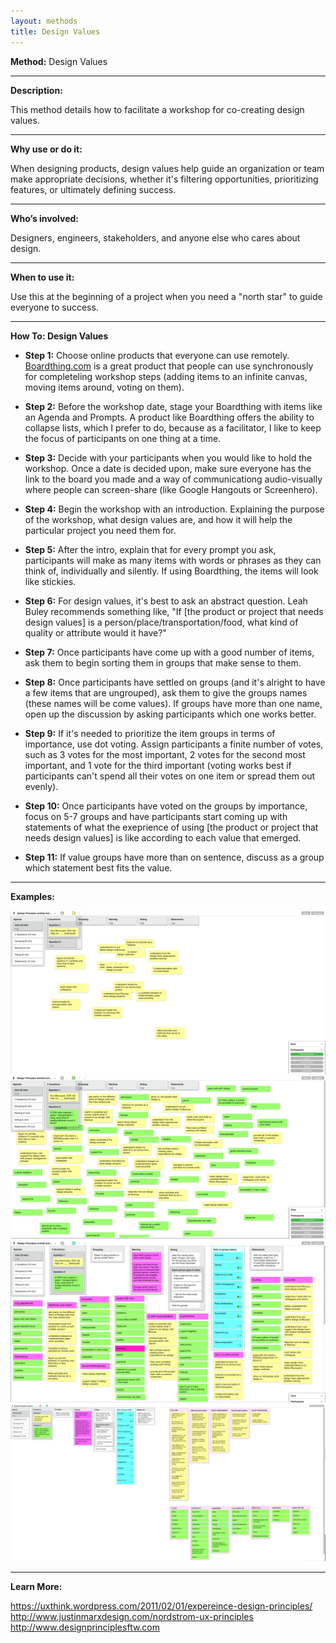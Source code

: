 ```yaml
---
layout: methods
title: Design Values
---
```


**Method:** Design Values

---

**Description:**

This method details how to facilitate a workshop for co-creating design values.

---

**Why use or do it:**

When designing products, design values help guide an organization or team make appropriate decisions, whether it's filtering opportunities, prioritizing features, or ultimately defining success.

---

**Who’s involved:**

Designers, engineers, stakeholders, and anyone else who cares about design.

---

**When to use it:**

Use this at the beginning of a project when you need a "north star" to guide everyone to success.

---

**How To: Design Values**

* **Step 1:** Choose online products that everyone can use remotely. [Boardthing.com](http://boardthing.com/) is a great product that people can use synchronously for completeling workshop steps (adding items to an infinite canvas, moving items around, voting on them).

* **Step 2:** Before the workshop date, stage your Boardthing with items like an Agenda and Prompts. A product like Boardthing offers the ability to collapse lists, which I prefer to do, because as a facilitator, I like to keep the focus of participants on one thing at a time.

* **Step 3:** Decide with your participants when you would like to hold the workshop. Once a date is decided upon, make sure everyone has the link to the board you made and a way of communicationg audio-visually where people can screen-share (like Google Hangouts or Screenhero).

* **Step 4:** Begin the workshop with an introduction. Explaining the purpose of the workshop, what design values are, and how it will help the particular project you need them for.

* **Step 5:** After the intro, explain that for every prompt you ask, participants will make as many items with words or phrases as they can think of, individually and silently. If using Boardthing, the items will look like stickies.

* **Step 6:** For design values, it's best to ask an abstract question. Leah Buley recommends something like, "If [the product or project that needs design values] is a person/place/transportation/food, what kind of quality or attribute would it have?"

* **Step 7:** Once participants have come up with a good number of items, ask them to begin sorting them in groups that make sense to them.

* **Step 8:** Once participants have settled on groups (and it's alright to have a few items that are ungrouped), ask them to give the groups names (these names will be come values). If groups have more than one name, open up the discussion by asking participants which one works better.

* **Step 9:** If it's needed to prioritize the item groups in terms of importance, use dot voting. Assign participants a finite number of votes, such as 3 votes for the most important, 2 votes for the second most important, and 1 vote for the third important (voting works best if participants can't spend all their votes on one item or spread them out evenly).

* **Step 10:** Once participants have voted on the groups by importance, focus on 5-7 groups and have participants start coming up with statements of what the exeprience of using [the product or project that needs design values] is like according to each value that emerged.

* **Step 11:** If value groups have more than on sentence, discuss as a group which statement best fits the value.

---

**Examples:**

![design values words with Board Thing](/img/methods/dv1.png)
![design values words and dot voting with Board Thing](/img/methods/dv2.png)
![design values words and clustering with Board Thing](/img/methods/dv3.png)
![design values words refined with Board Thing](/img/methods/dv4.png)

---

**Learn More:**

https://uxthink.wordpress.com/2011/02/01/expereince-design-principles/
http://www.justinmarxdesign.com/nordstrom-ux-principles
http://www.designprinciplesftw.com
